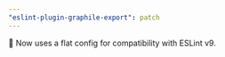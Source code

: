 ```yaml
---
"eslint-plugin-graphile-export": patch
---
```


🚨 Now uses a flat config for compatibility with ESLint v9.
